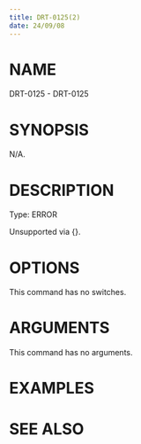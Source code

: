 ```yaml
---
title: DRT-0125(2)
date: 24/09/08
---
```


# NAME

DRT-0125 - DRT-0125

# SYNOPSIS

N/A.

# DESCRIPTION

Type: ERROR

Unsupported via {}.

# OPTIONS

This command has no switches.

# ARGUMENTS

This command has no arguments.

# EXAMPLES

# SEE ALSO
